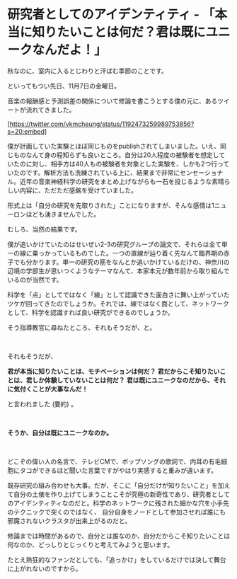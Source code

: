 # 研究者としてのアイデンティティ - 「本当に知りたいことは何だ？君は既にユニークなんだよ！」

秋なのに、室内に入るとじわりと汗ばむ季節のことです。

といってもつい先日、11月7日の金曜日。

音楽の報酬感と予測誤差の関係について修論を書こうとする僕の元に、あるツイートが流れてきました。


[https://twitter.com/vkmcheung/status/1192473259989753856?s=20:embed]


僕が計画していた実験とほぼ同じものをpublishされてしまいました。いえ、同じものなんて身の程知らずも良いところ。自分は20人程度の被験者を想定していたのに対し、相手方は40人もの被験者を対象とした実験を、しかも2つ行っていたのです。解析方法も洗練されている上に、結果まで非常にセンセーショナル。近年の音楽神経科学の研究をまとめ上げながらも一石を投じるような素晴らしい内容に、ただただ感銘を受けていました。

形式上は「自分の研究を先取りされた」ことになりますが、そんな感情は1ニューロンほども湧きませんでした。

むしろ、当然の結果です。

僕が追いかけていたのはせいぜい2-3の研究グループの論文で、それらは全て単一の線に乗っかっているものでした。一つの直線が辿り着く先なんて臨界期の赤子でも分かります。単一の研究の筋をなんとか追いかけているだけの、神奈川の辺境の学部生が思いつくようなテーマなんて、本家本元が数年前から取り組んでいるのが当然です。

科学を「点」としてではなく「線」として認識できた面白さに舞い上がっていたツケが回ってきたのでしょうか。それでは、線ではなく面として、ネットワークとして、科学を認識すれば良い研究ができるのでしょうか。

そう指導教官に尋ねたところ、それもそうだが、と。

 

それもそうだが、

**君が本当に知りたいことは、モチベーションは何だ？**
**君だからこそ知りたいことは、君しか体験していないことは何だ？**
**君は既にユニークなのだから、それに気付くことが大事なんだ！**

と言われました (要約) 。

 

**そうか、自分は既にユニークなのか。**

 

どこぞの偉い人の名言で、テレビCMで、ポップソングの歌詞で、内耳の有毛細胞にタコができるほど聞いた言葉ですがやはり実感すると重みが違います。

既存研究の組み合わせも大事。だが、そこに「自分だけが知りたいこと」を加えて自分の土俵を作り上げてしまうことこそが究極の新奇性であり、研究者としてのアイデンティティなのだと。科学のネットワークに残された細かな穴を小手先のテクニックで突くのではなく、 自分自身をノードとして参加させれば誰にも邪魔されないクラスタが出来上がるのだと。

修論までは時間があるので、自分とは誰なのか、自分だからこそ知りたいことは何なのか、どっしりとじっくりと考えてみようと思います。

たとえ熱狂的なファンだとしても、「追っかけ」をしているだけでは決して舞台に上がれないのですから。
